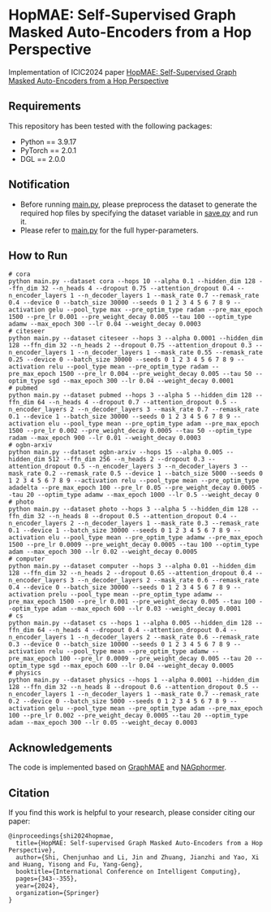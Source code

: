 # HopMAE: Self-Supervised Graph Masked Auto-Encoders from a Hop Perspective

Implementation of ICIC2024 paper [HopMAE: Self-Supervised Graph Masked Auto-Encoders from a Hop Perspective](https://doi.org/10.1007/978-981-97-5666-7_29)

## Requirements

This repository has been tested with the following packages:
- Python == 3.9.17
- PyTorch == 2.0.1
- DGL == 2.0.0

## Notification
- Before running [main.py](main.py), please preprocess the dataset to generate the required hop files by specifying the dataset variable in [save.py](save.py) and run it.
- Please refer to [main.py](main.py) for the full hyper-parameters.

## How to Run
```
# cora
python main.py --dataset cora --hops 10 --alpha 0.1 --hidden_dim 128 --ffn_dim 32 --n_heads 4 --dropout 0.75 --attention_dropout 0.4 --n_encoder_layers 1 --n_decoder_layers 1 --mask_rate 0.7 --remask_rate 0.4 --device 0 --batch_size 30000 --seeds 0 1 2 3 4 5 6 7 8 9 --activation gelu --pool_type max --pre_optim_type radam --pre_max_epoch 1500 --pre_lr 0.001 --pre_weight_decay 0.005 --tau 100 --optim_type adamw --max_epoch 300 --lr 0.04 --weight_decay 0.0003
# citeseer
python main.py --dataset citeseer --hops 3 --alpha 0.0001 --hidden_dim 128 --ffn_dim 32 --n_heads 2 --dropout 0.75 --attention_dropout 0.3 --n_encoder_layers 1 --n_decoder_layers 1 --mask_rate 0.55 --remask_rate 0.25 --device 0 --batch_size 30000 --seeds 0 1 2 3 4 5 6 7 8 9 --activation relu --pool_type mean --pre_optim_type radam --pre_max_epoch 1500 --pre_lr 0.004 --pre_weight_decay 0.005 --tau 50 --optim_type sgd --max_epoch 300 --lr 0.04 --weight_decay 0.0001
# pubmed
python main.py --dataset pubmed --hops 3 --alpha 5 --hidden_dim 128 --ffn_dim 64 --n_heads 4 --dropout 0.7 --attention_dropout 0.5 --n_encoder_layers 2 --n_decoder_layers 3 --mask_rate 0.7 --remask_rate 0.1 --device 1 --batch_size 30000 --seeds 0 1 2 3 4 5 6 7 8 9 --activation elu --pool_type mean --pre_optim_type adam --pre_max_epoch 1500 --pre_lr 0.002 --pre_weight_decay 0.0005 --tau 50 --optim_type radam --max_epoch 900 --lr 0.01 --weight_decay 0.0003
# ogbn-arxiv
python main.py --dataset ogbn-arxiv --hops 15 --alpha 0.005 --hidden_dim 512 --ffn_dim 256 --n_heads 2 --dropout 0.3 --attention_dropout 0.5 --n_encoder_layers 3 --n_decoder_layers 3 --mask_rate 0.2 --remask_rate 0.5 --device 1 --batch_size 5000 --seeds 0 1 2 3 4 5 6 7 8 9 --activation relu --pool_type mean --pre_optim_type adadelta --pre_max_epoch 100 --pre_lr 0.05 --pre_weight_decay 0.0005 --tau 20 --optim_type adamw --max_epoch 1000 --lr 0.5 --weight_decay 0
# photo
python main.py --dataset photo --hops 3 --alpha 5 --hidden_dim 128 --ffn_dim 32 --n_heads 8 --dropout 0.5 --attention_dropout 0.4 --n_encoder_layers 2 --n_decoder_layers 1 --mask_rate 0.3 --remask_rate 0.1 --device 1 --batch_size 30000 --seeds 0 1 2 3 4 5 6 7 8 9 --activation elu --pool_type mean --pre_optim_type adamw --pre_max_epoch 1500 --pre_lr 0.0009 --pre_weight_decay 0.0005 --tau 100 --optim_type adam --max_epoch 300 --lr 0.02 --weight_decay 0.0005
# computer
python main.py --dataset computer --hops 3 --alpha 0.01 --hidden_dim 128 --ffn_dim 32 --n_heads 2 --dropout 0.65 --attention_dropout 0.4 --n_encoder_layers 3 --n_decoder_layers 2 --mask_rate 0.6 --remask_rate 0.4 --device 0 --batch_size 30000 --seeds 0 1 2 3 4 5 6 7 8 9 --activation prelu --pool_type mean --pre_optim_type adamw --pre_max_epoch 1500 --pre_lr 0.001 --pre_weight_decay 0.005 --tau 100 --optim_type adam --max_epoch 600 --lr 0.03 --weight_decay 0.0001
# cs
python main.py --dataset cs --hops 1 --alpha 0.005 --hidden_dim 128 --ffn_dim 64 --n_heads 4 --dropout 0.4 --attention_dropout 0.4 --n_encoder_layers 1 --n_decoder_layers 2 --mask_rate 0.6 --remask_rate 0.3 --device 0 --batch_size 10000 --seeds 0 1 2 3 4 5 6 7 8 9 --activation relu --pool_type mean --pre_optim_type adamw --pre_max_epoch 100 --pre_lr 0.0009 --pre_weight_decay 0.005 --tau 20 --optim_type sgd --max_epoch 600 --lr 0.04 --weight_decay 0.0005
# physics
python main.py --dataset physics --hops 1 --alpha 0.0001 --hidden_dim 128 --ffn_dim 32 --n_heads 8 --dropout 0.6 --attention_dropout 0.5 --n_encoder_layers 1 --n_decoder_layers 1 --mask_rate 0.7 --remask_rate 0.2 --device 0 --batch_size 5000 --seeds 0 1 2 3 4 5 6 7 8 9 --activation gelu --pool_type mean --pre_optim_type adam --pre_max_epoch 100 --pre_lr 0.002 --pre_weight_decay 0.0005 --tau 20 --optim_type adam --max_epoch 300 --lr 0.05 --weight_decay 0.0003

```

## Acknowledgements

The code is implemented based on [GraphMAE](https://github.com/THUDM/GraphMAE) and [NAGphormer](https://github.com/JHL-HUST/NAGphormer).

## Citation

If you find this work is helpful to your research, please consider citing our paper:

```
@inproceedings{shi2024hopmae,
  title={HopMAE: Self-supervised Graph Masked Auto-Encoders from a Hop Perspective},
  author={Shi, Chenjunhao and Li, Jin and Zhuang, Jianzhi and Yao, Xi and Huang, Yisong and Fu, Yang-Geng},
  booktitle={International Conference on Intelligent Computing},
  pages={343--355},
  year={2024},
  organization={Springer}
}
```
